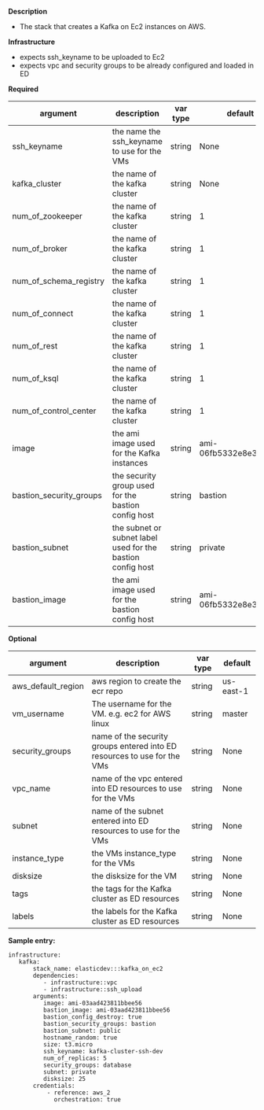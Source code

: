 **Description**

  - The stack that creates a Kafka on Ec2 instances on AWS.

**Infrastructure**

  - expects ssh_keyname to be uploaded to Ec2
  - expects vpc and security groups to be already configured and loaded in ED

**Required**

| argument      | description                            | var type | default      |
| ------------- | -------------------------------------- | -------- | ------------ |
| ssh_keyname   | the name the ssh_keyname to use for the VMs       | string   | None         |
| kafka_cluster   | the name of the kafka cluster       | string   | None         |
| num_of_zookeeper   | the name of the kafka cluster       | string   | 1         |
| num_of_broker   | the name of the kafka cluster       | string   | 1         |
| num_of_schema_registry   | the name of the kafka cluster       | string   | 1         |
| num_of_connect   | the name of the kafka cluster       | string   | 1         |
| num_of_rest   | the name of the kafka cluster       | string   | 1         |
| num_of_ksql   | the name of the kafka cluster       | string   | 1         |
| num_of_control_center   | the name of the kafka cluster       | string   | 1         |
| image   | the ami image used for the Kafka instances      | string   | ami-06fb5332e8e3e577a         |
| bastion_security_groups   | the security group used for the bastion config host      | string   | bastion         |
| bastion_subnet   | the subnet or subnet label used for the bastion config host      | string   | private         |
| bastion_image   | the ami image used for the bastion config host      | string   | ami-06fb5332e8e3e577a         |

**Optional**

| argument           | description                            | var type |  default      |
| ------------- | -------------------------------------- | -------- | ------------ |
| aws_default_region   | aws region to create the ecr repo                | string   | us-east-1         |
| vm_username | The username for the VM.  e.g. ec2 for AWS linux     | string   | master       |
| security_groups | name of the security groups entered into ED resources to use for the VMs | string   | None       |
| vpc_name | name of the vpc entered into ED resources to use for the VMs | string   | None       |
| subnet | name of the subnet entered into ED resources to use for the VMs | string   | None       |
| instance_type | the VMs instance_type for the VMs | string   | None       |
| disksize | the disksize for the VM | string   | None       |
| tags | the tags for the Kafka cluster as ED resources | string   | None       |
| labels | the labels for the Kafka cluster as ED resources | string   | None       |

**Sample entry:**

```
infrastructure:
   kafka:
       stack_name: elasticdev:::kafka_on_ec2
       dependencies:
          - infrastructure::vpc
          - infrastructure::ssh_upload
       arguments:
          image: ami-03aad423811bbee56
          bastion_image: ami-03aad423811bbee56
          bastion_config_destroy: true
          bastion_security_groups: bastion
          bastion_subnet: public
          hostname_random: true
          size: t3.micro
          ssh_keyname: kafka-cluster-ssh-dev
          num_of_replicas: 5
          security_groups: database
          subnet: private
          disksize: 25
       credentials:
           - reference: aws_2
             orchestration: true
```







